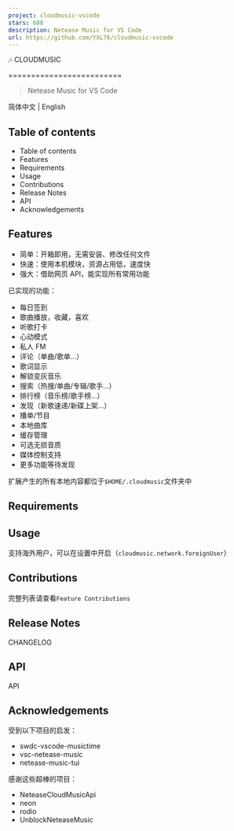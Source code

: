 ```yaml
---
project: cloudmusic-vscode
stars: 688
description: Netease Music for VS Code
url: https://github.com/YXL76/cloudmusic-vscode
---
```


  
  
🎶 CLOUDMUSIC  
  

=========================

> Netease Music for VS Code

简体中文 | English

Table of contents
-----------------

-   Table of contents
-   Features
-   Requirements
-   Usage
-   Contributions
-   Release Notes
-   API
-   Acknowledgements

Features
--------

-   简单：开箱即用，无需安装、修改任何文件
-   快速：使用本机模块，资源占用低，速度快
-   强大：借助网页 API，能实现所有常用功能

已实现的功能：

-   每日签到
-   歌曲播放，收藏，喜欢
-   听歌打卡
-   心动模式
-   私人 FM
-   评论（单曲/歌单...）
-   歌词显示
-   解锁变灰音乐
-   搜索（热搜/单曲/专辑/歌手...）
-   排行榜（音乐榜/歌手榜...）
-   发现（新歌速递/新碟上架...）
-   播单/节目
-   本地曲库
-   缓存管理
-   可选无损音质
-   媒体控制支持
-   更多功能等待发现

扩展产生的所有本地内容都位于`$HOME/.cloudmusic`文件夹中

Requirements
------------

Usage
-----

支持海外用户，可以在设置中开启（`cloudmusic.network.foreignUser`）

Contributions
-------------

完整列表请查看`Feature Contributions`

Release Notes
-------------

CHANGELOG

API
---

API

Acknowledgements
----------------

受到以下项目的启发：

-   swdc-vscode-musictime
-   vsc-netease-music
-   netease-music-tui

感谢这些超棒的项目：

-   NeteaseCloudMusicApi
-   neon
-   rodio
-   UnblockNeteaseMusic
